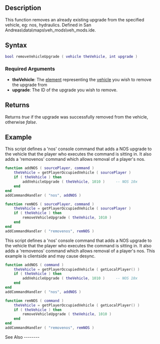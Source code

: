 Description
-----------

This function removes an already existing upgrade from the specified vehicle, eg: nos, hydraulics. Defined in San Andreas\\data\\maps\\veh\_mods\\veh\_mods.ide.

Syntax
------

``` lua
bool removeVehicleUpgrade ( vehicle theVehicle, int upgrade )
```

### Required Arguments

-   **theVehicle**: The [element](/docs/element.md "wikilink") representing the [vehicle](/docs/vehicle.md "wikilink") you wish to remove the upgrade from
-   **upgrade**: The ID of the upgrade you wish to remove.

Returns
-------

Returns *true* if the upgrade was successfully removed from the vehicle, otherwise *false*.

Example
-------

<section name="Server" class="server" show="true">
This script defines a 'nos' console command that adds a NOS upgrade to the vehicle that the player who executes the command is sitting in. It also adds a 'removenos' command which allows removal of a player's nos.

``` lua
function addNOS ( sourcePlayer, command )
    theVehicle = getPlayerOccupiedVehicle ( sourcePlayer )
    if ( theVehicle ) then
        addVehicleUpgrade ( theVehicle, 1010 )     -- NOS 10x
    end
end
addCommandHandler ( "nos", addNOS )

function remNOS ( sourcePlayer, command )
    theVehicle = getPlayerOccupiedVehicle ( sourcePlayer )
    if ( theVehicle ) then
        removeVehicleUpgrade ( theVehicle, 1010 )
    end
end
addCommandHandler ( "removenos", remNOS )
```

</section>
<section name="Client" class="client" show="false">
This script defines a 'nos' console command that adds a NOS upgrade to the vehicle that the player who executes the command is sitting in. It also adds a 'removenos' command which allows removal of a player's nos. This example is clientside and may cause desync.

``` lua
function addNOS ( command )
    theVehicle = getPlayerOccupiedVehicle ( getLocalPlayer() )
    if ( theVehicle ) then
        addVehicleUpgrade ( theVehicle, 1010 )     -- NOS 10x
    end
end
addCommandHandler ( "nos", addNOS )

function remNOS ( command )
    theVehicle = getPlayerOccupiedVehicle ( getLocalPlayer() )
    if ( theVehicle ) then
        removeVehicleUpgrade ( theVehicle, 1010 )
    end
end
addCommandHandler ( "removenos", remNOS )
```

</section>
See Also
--------
